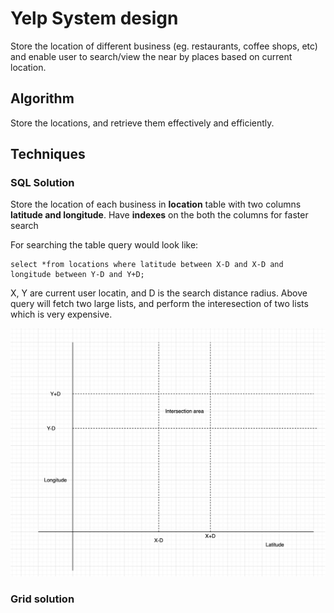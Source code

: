 # Yelp System design
Store the location of different business (eg. restaurants, coffee shops, etc) and enable user to search/view the near by places based on current location.
##  Algorithm
Store the locations, and retrieve them effectively and efficiently.

## Techniques

### SQL Solution
Store the location of each business in **location** table with two columns **latitude and longitude**. Have **indexes** on the both the columns for faster search

For searching the table query would look like:

    select *from locations where latitude between X-D and X-D and longitude between Y-D and Y+D;
    
X, Y are current user locatin, and D is the search distance radius. Above query will fetch two large lists, and perform the interesection of two lists which is very expensive.

![Tux, the Linux mascot](/assets/3.png)


### Grid solution
